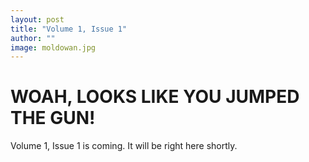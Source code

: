 ```yaml
---
layout: post
title: "Volume 1, Issue 1"
author: ""
image: moldowan.jpg
---
```


# WOAH, LOOKS LIKE YOU JUMPED THE GUN!

Volume 1, Issue 1 is coming. It will be right here shortly.
